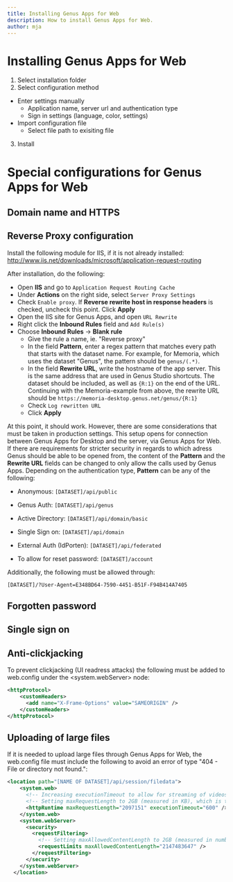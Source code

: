 ```yaml
---
title: Installing Genus Apps for Web
description: How to install Genus Apps for Web.
author: mja
---
```


# Installing Genus Apps for Web

1. Select installation folder
2. Select configuration method
  * Enter settings manually
    * Application name, server url and authentication type
    * Sign in settings (language, color, settings)
  * Import configuration file
    * Select file path to exisiting file
3. Install

# Special configurations for Genus Apps for Web

## Domain name and HTTPS

## Reverse Proxy configuration
Install the following module for IIS, if it is not already installed:
http://www.iis.net/downloads/microsoft/application-request-routing

After installation, do the following:
* Open **IIS** and go to ```Application Request Routing Cache```
* Under **Actions** on the right side, select ```Server Proxy Settings```
* Check ```Enable proxy```. If **Reverse rewrite host in response headers** is checked, uncheck this point. Click **Apply**
* Open the IIS site for Genus Apps, and open ```URL Rewrite```
* Right click the **Inbound Rules** field and ```Add Rule(s)```
* Choose **Inbound Rules** -> **Blank rule**
  * Give the rule a name, ie. "Reverse proxy"
  * In the field **Pattern**, enter a regex pattern that matches every path that starts with the dataset name. For example, for Memoria, which uses the dataset "Genus", the pattern should be ```genus/(.*)```.
  * In the field **Rewrite URL**, write the hostname of the app server. This is the same address that are used in Genus Studio shortcuts. The dataset should be included, as well as ```{R:1}``` on the end of the URL. Continuing with the Memoria-example from above, the rewrite URL should be ```https://memoria-desktop.genus.net/genus/{R:1}```
  * Check ```Log rewritten URL```
  * Click **Apply**

At this point, it should work. However, there are some considerations that must be taken in production settings. This setup opens for connection between Genus Apps for Desktop and the server, via Genus Apps for Web. If there are requirements for stricter security in regards to which adress Genus should be able to be opened from, the content of the **Pattern** and the **Rewrite URL** fields can be changed to only allow the calls used by Genus Apps. Depending on the authentication type, **Pattern** can be any of the following: 

* Anonymous: ```[DATASET]/api/public```
* Genus Auth: ```[DATASET]/api/genus```
* Active Directory: ```[DATASET]/api/domain/basic```
* Single Sign on: ```[DATASET]/api/domain```
* External Auth (IdPorten): ```[DATASET]/api/federated```

* To allow for reset password: ```[DATASET]/account```
  
Additionally, the following must be allowed through: 

```[DATASET]/?User-Agent=E348BD64-7590-4451-B51F-F94B414A7405```
  
## Forgotten password

## Single sign on

## Anti-clickjacking
To prevent clickjacking (UI readress attacks) the following must be added to web.config under the <system.webServer> node:
```xml
<httpProtocol>
    <customHeaders>
      <add name="X-Frame-Options" value="SAMEORIGIN" />
    </customHeaders>
</httpProtocol>
```

## Uploading of large files
If it is needed to upload large files through Genus Apps for Web, the web.config file must include the following to avoid an error of type "404 - File or directory not found.": 
```xml
<location path="[NAME OF DATASET]/api/session/filedata">
    <system.web>
      <!-- Increasing executionTimeout to allow for streaming of videos. -->
      <!-- Setting maxRequestLength to 2GB (measured in KB), which is the absolute maximum allowed by IIS integrated mode. -->
      <httpRuntime maxRequestLength="2097151" executionTimeout="600" />
    </system.web>
    <system.webServer>
      <security>
        <requestFiltering>
          <!-- Setting maxAllowedContentLength to 2GB (measured in number of bytes), which is the absolute maximum allowed by IIS integrated mode. -->
          <requestLimits maxAllowedContentLength="2147483647" />
        </requestFiltering>
      </security>
    </system.webServer>
  </location>
```
